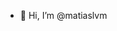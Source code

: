 - 👋 Hi, I’m @matiaslvm

<!---
matiaslvm/matiaslvm is a ✨ special ✨ repository because its `README.md` (this file) appears on your GitHub profile.
You can click the Preview link to take a look at your changes.
--->
